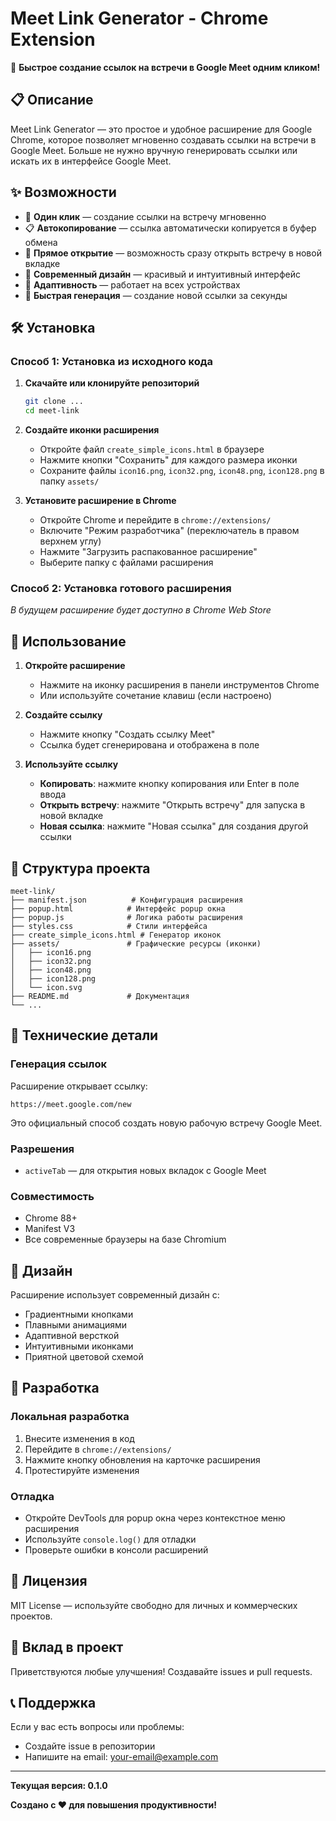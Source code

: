 # Meet Link Generator - Chrome Extension

🚀 **Быстрое создание ссылок на встречи в Google Meet одним кликом!**

## 📋 Описание

Meet Link Generator — это простое и удобное расширение для Google Chrome, которое позволяет мгновенно создавать ссылки на встречи в Google Meet. Больше не нужно вручную генерировать ссылки или искать их в интерфейсе Google Meet.

## ✨ Возможности

- 🎯 **Один клик** — создание ссылки на встречу мгновенно
- 📋 **Автокопирование** — ссылка автоматически копируется в буфер обмена
- 🔗 **Прямое открытие** — возможность сразу открыть встречу в новой вкладке
- 🎨 **Современный дизайн** — красивый и интуитивный интерфейс
- 📱 **Адаптивность** — работает на всех устройствах
- 🔄 **Быстрая генерация** — создание новой ссылки за секунды

## 🛠️ Установка

### Способ 1: Установка из исходного кода

1. **Скачайте или клонируйте репозиторий**
   ```bash
   git clone ...
   cd meet-link
   ```

2. **Создайте иконки расширения**
   - Откройте файл `create_simple_icons.html` в браузере
   - Нажмите кнопки "Сохранить" для каждого размера иконки
   - Сохраните файлы `icon16.png`, `icon32.png`, `icon48.png`, `icon128.png` в папку `assets/`

3. **Установите расширение в Chrome**
   - Откройте Chrome и перейдите в `chrome://extensions/`
   - Включите "Режим разработчика" (переключатель в правом верхнем углу)
   - Нажмите "Загрузить распакованное расширение"
   - Выберите папку с файлами расширения

### Способ 2: Установка готового расширения

*В будущем расширение будет доступно в Chrome Web Store*

## 🎯 Использование

1. **Откройте расширение**
   - Нажмите на иконку расширения в панели инструментов Chrome
   - Или используйте сочетание клавиш (если настроено)

2. **Создайте ссылку**
   - Нажмите кнопку "Создать ссылку Meet"
   - Ссылка будет сгенерирована и отображена в поле

3. **Используйте ссылку**
   - **Копировать**: нажмите кнопку копирования или Enter в поле ввода
   - **Открыть встречу**: нажмите "Открыть встречу" для запуска в новой вкладке
   - **Новая ссылка**: нажмите "Новая ссылка" для создания другой ссылки

## 📁 Структура проекта

```
meet-link/
├── manifest.json          # Конфигурация расширения
├── popup.html            # Интерфейс popup окна
├── popup.js              # Логика работы расширения
├── styles.css            # Стили интерфейса
├── create_simple_icons.html # Генератор иконок
├── assets/               # Графические ресурсы (иконки)
│   ├── icon16.png
│   ├── icon32.png
│   ├── icon48.png
│   ├── icon128.png
│   └── icon.svg
├── README.md             # Документация
└── ...
```

## 🔧 Технические детали

### Генерация ссылок
Расширение открывает ссылку:
```
https://meet.google.com/new
```
Это официальный способ создать новую рабочую встречу Google Meet.

### Разрешения
- `activeTab` — для открытия новых вкладок с Google Meet

### Совместимость
- Chrome 88+
- Manifest V3
- Все современные браузеры на базе Chromium

## 🎨 Дизайн

Расширение использует современный дизайн с:
- Градиентными кнопками
- Плавными анимациями
- Адаптивной версткой
- Интуитивными иконками
- Приятной цветовой схемой

## 🚀 Разработка

### Локальная разработка
1. Внесите изменения в код
2. Перейдите в `chrome://extensions/`
3. Нажмите кнопку обновления на карточке расширения
4. Протестируйте изменения

### Отладка
- Откройте DevTools для popup окна через контекстное меню расширения
- Используйте `console.log()` для отладки
- Проверьте ошибки в консоли расширений

## 📝 Лицензия

MIT License — используйте свободно для личных и коммерческих проектов.

## 🤝 Вклад в проект

Приветствуются любые улучшения! Создавайте issues и pull requests.

## 📞 Поддержка

Если у вас есть вопросы или проблемы:
- Создайте issue в репозитории
- Напишите на email: your-email@example.com

---

**Текущая версия: 0.1.0**

**Создано с ❤️ для повышения продуктивности!** 